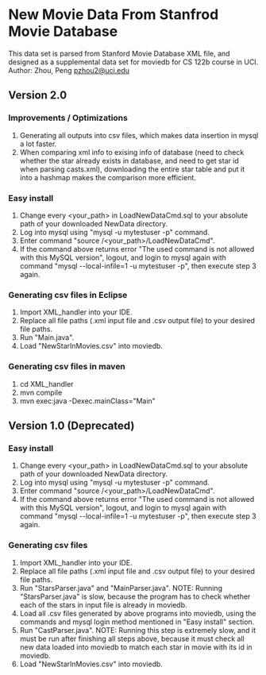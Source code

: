 # New Movie Data From Stanfrod Movie Database
This data set is parsed from Stanford Movie Database XML file, and designed as a supplemental data set for moviedb for CS 122b course in UCI.
Author: Zhou, Peng  pzhou2@uci.edu

## Version 2.0
### Improvements / Optimizations
1. Generating all outputs into csv files, which makes data insertion in mysql a lot faster.
2. When comparing xml info to exising info of database (need to check whether the star already exists in database, and need to get star id when parsing casts.xml), downloading the entire star table and put it into a hashmap makes the comparison more efficient.

### Easy install
1. Change every <your_path> in LoadNewDataCmd.sql to your absolute path of your downloaded NewData directory.
2. Log into mysql using "mysql -u mytestuser -p" command.
3. Enter command "source /<your_path>/LoadNewDataCmd". 
4. If the command above returns error "The used command is not allowed with this MySQL version", logout, and login to mysql again with command "mysql --local-infile=1 -u mytestuser -p", then execute step 3 again.

### Generating csv files in Eclipse
1. Import XML_handler into your IDE.
2. Replace all file paths (.xml input file and .csv output file) to your desired file paths.
3. Run "Main.java".
4. Load "NewStarInMovies.csv" into moviedb.

### Generating csv files in maven
1. cd XML_handler
2. mvn compile
3. mvn exec:java -Dexec.mainClass="Main"

## Version 1.0 (Deprecated)
### Easy install
1. Change every <your_path> in LoadNewDataCmd.sql to your absolute path of your downloaded NewData directory.
2. Log into mysql using "mysql -u mytestuser -p" command.
3. Enter command "source /<your_path>/LoadNewDataCmd". 
4. If the command above returns error "The used command is not allowed with this MySQL version", logout, and login to mysql again with command "mysql --local-infile=1 -u mytestuser -p", then execute step 3 again.

### Generating csv files
1. Import XML_handler into your IDE.
2. Replace all file paths (.xml input file and .csv output file) to your desired file paths.
3. Run "StarsParser.java" and "MainParser.java".
NOTE: Running "StarsParser.java" is slow, because the program has to check whether each of the stars in input file is already in moviedb.
4. Load all .csv files generated by above programs into moviedb, using the commands and mysql login method mentioned in "Easy install" section.
5. Run "CastParser.java".
NOTE: Running this step is extremely slow, and it must be run after finishing all steps above, because it must check all new data loaded into moviedb to match each star in movie with its id in moviedb.
6. Load "NewStarInMovies.csv" into moviedb.
